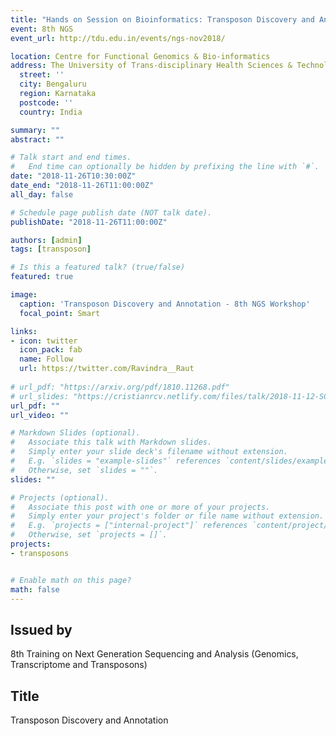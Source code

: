 ```yaml
---
title: "Hands on Session on Bioinformatics: Transposon Discovery and Annotation"
event: 8th NGS
event_url: http://tdu.edu.in/events/ngs-nov2018/

location: Centre for Functional Genomics & Bio-informatics
address: The University of Trans-disciplinary Health Sciences & Technology
  street: ''
  city: Bengaluru
  region: Karnataka
  postcode: ''
  country: India

summary: ""
abstract: ""

# Talk start and end times.
#   End time can optionally be hidden by prefixing the line with `#`.
date: "2018-11-26T10:30:00Z"
date_end: "2018-11-26T11:00:00Z"
all_day: false

# Schedule page publish date (NOT talk date).
publishDate: "2018-11-26T11:00:00Z"

authors: [admin]
tags: [transposon]

# Is this a featured talk? (true/false)
featured: true

image:
  caption: 'Transposon Discovery and Annotation - 8th NGS Workshop'
  focal_point: Smart

links:
- icon: twitter
  icon_pack: fab
  name: Follow
  url: https://twitter.com/Ravindra__Raut
  
# url_pdf: "https://arxiv.org/pdf/1810.11268.pdf"
# url_slides: "https://cristianrcv.netlify.com/files/talk/2018-11-12-SC18-autoparallel-presentation.pdf"
url_pdf: ""
url_video: ""

# Markdown Slides (optional).
#   Associate this talk with Markdown slides.
#   Simply enter your slide deck's filename without extension.
#   E.g. `slides = "example-slides"` references `content/slides/example-slides.md`.
#   Otherwise, set `slides = ""`.
slides: ""

# Projects (optional).
#   Associate this post with one or more of your projects.
#   Simply enter your project's folder or file name without extension.
#   E.g. `projects = ["internal-project"]` references `content/project/deep-learning/index.md`.
#   Otherwise, set `projects = []`.
projects:
- transposons


# Enable math on this page?
math: false
---
```


<h2>Issued by</h2>

8th Training on Next Generation Sequencing and Analysis (Genomics, Transcriptome and Transposons)

<h2>Title</h2>

Transposon Discovery and Annotation
